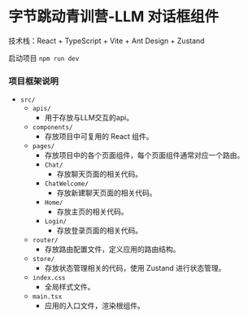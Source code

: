 # 字节跳动青训营-LLM 对话框组件
技术栈：React + TypeScript + Vite + Ant Design + Zustand

启动项目 `npm run dev` 

### 项目框架说明

- `src/`
  - `apis/`
    - 用于存放与LLM交互的api。
  - `components/`
    - 存放项目中可复用的 React 组件。
  - `pages/`
    - 存放项目中的各个页面组件，每个页面组件通常对应一个路由。
    - `Chat/`
      - 存放聊天页面的相关代码。
    - `ChatWelcome/`
      - 存放新建聊天页面的相关代码。
    - `Home/`
      - 存放主页的相关代码。
    - `Login/`
      - 存放登录页面的相关代码。
  - `router/`
    - 存放路由配置文件，定义应用的路由结构。
  - `store/`
    - 存放状态管理相关的代码，使用 Zustand 进行状态管理。
  - `index.css`
    - 全局样式文件。
  - `main.tsx`
    - 应用的入口文件，渲染根组件。
